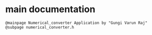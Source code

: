 # main documentation

	@mainpage Numerical_converter Application by "Gungi Varun Raj"
	@subpage numerical_converter.h
